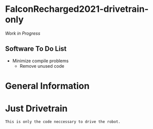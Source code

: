 # FalconRecharged2021-drivetrain-only

*Work in Progress*

## Software To Do List
  - Minimize compile problems
     - Remove unused code

# General Information
  # Just Drivetrain
    This is only the code neccessary to drive the robot.
